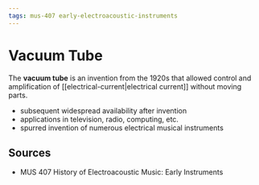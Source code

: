 ```yaml
---
tags: mus-407 early-electroacoustic-instruments
---
```


# Vacuum Tube

The **vacuum tube** is an invention from the 1920s that allowed control and amplification of [[electrical-current|electrical current]] without moving parts.

- subsequent widespread availability after invention
- applications in television, radio, computing, etc.
- spurred invention of numerous electrical musical instruments

## Sources

- MUS 407 History of Electroacoustic Music: Early Instruments
